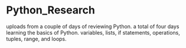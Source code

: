 # Python_Research
uploads from a couple of days of reviewing Python. a total of four days learning the basics of Python.
variables, lists, if statements, operations, tuples, range, and loops.
